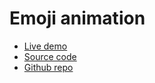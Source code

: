 # Emoji animation


- [Live demo](https://js-emoji-animation.rolandjlevy.repl.co/)
- [Source code](https://replit.com/@RolandJLevy/js-emoji-animation)
- [Github repo](https://github.com/rolandjlevy/js-emoji-animation)